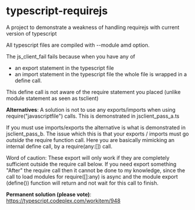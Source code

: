 typescript-requirejs
====================

A project to demonstrate a weakness of handling requirejs with current version of typescript

All typescript files are compiled with --module amd option.

The js_client_fail fails because when you have any of
- an export statement in the typescript file
- an import statement in the typescript file
the whole file is wrapped in a define call.

This define call is not aware of the require statement you placed (unlike module statement as seen as tsclient)

**Alternatives**:
A solution is not to use any exports/imports when using require("javascriptfile") calls.
This is demonstrated in jsclient_pass_a.ts

If you must use imports/exports the alternative is what is demonstrated in jsclient_pass_b.
The issue which this is that your exports / imports must go *outside* the require function call.
Here you are basically mimicking an internal define call, by a require(any:[]) call.

Word of caution: These export will only work if they are completely sufficient outside the require call below.
If you need export something "After" the require call then it cannot be done to my knowledge,
since the call to load modules for require([]:any) is async and the module export (define()) function
will return and not wait for this call to finish.

**Permanent solution (please vote)**: 
https://typescript.codeplex.com/workitem/948
